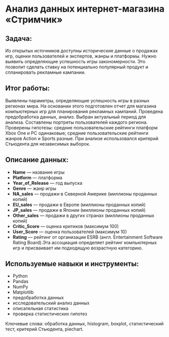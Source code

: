 # Анализ данных интернет-магазина «Стримчик»

## **Задача:**
Из открытых источников доступны исторические данные о продажах игр, оценки пользователей и экспертов, жанры и платформы. Нужно выявить определяющие успешность игры закономерности. Это позволит сделать ставку на потенциально популярный продукт и спланировать рекламные кампании.

## **Итог работы:**
Выявлены параметры, определяющие успешность игры в разных регионах мира. На основании этого подготовлен отчет для магазина компьютерных игр для планирования рекламных кампаний. Проведена предобработка данных, анализ. Выбран актуальный период для анализа. Составлены портреты пользователей каждого региона. Проверены гипотезы: средние пользовательские рейтинги платформ Xbox One и PC одинаковые; средние пользовательские рейтинги жанров Action и Sports разные. При анализе использовался критерий Стьюдента для независимых выборок.

## **Описание данных:**

- **Name** — название игры
- **Platform** — платформа
- **Year_of_Release** — год выпуска
- **Genre** — жанр игры
- **NA_sales** — продажи в Северной Америке (миллионы проданных копий)
- **EU_sales** — продажи в Европе (миллионы проданных копий)
- **JP_sales** — продажи в Японии (миллионы проданных копий)
- **Other_sales** — продажи в других странах (миллионы проданных копий)
- **Critic_Score** — оценка критиков (максимум 100)
- **User_Score** — оценка пользователей (максимум 10)
- **Rating** — рейтинг от организации ESRB (англ. Entertainment Software Rating Board).Эта ассоциация определяет рейтинг компьютерных игр и присваивает им подходящую возрастную категорию.

## **Используемые навыки и инструменты:**

- Python
- Pandas
- NumPy
- Matplotlib
- предобработка данных
- исследовательский анализ данных
- описательная статистика
- проверка статистических гипотез

Ключевые слова: обработка данных, histogram, boxplot, статистический тест, критерий Стьюдента, piechart.
